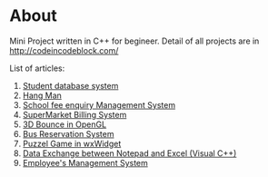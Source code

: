 # About

Mini Project written in C++ for begineer. Detail of all projects are in http://codeincodeblock.com/

List of articles:

 1. [Student database system](http://www.codeincodeblock.com/2012/01/mini-project-student-database-system-in.html)
 2. [Hang Man](http://www.codeincodeblock.com/2012/01/mini-project-hang-man-in-c-source-code.html)
 3. [School fee enquiry Management System](http://www.codeincodeblock.com/2012/01/mini-project-school-fee-enquiry.html)
 4. [SuperMarket Billing System](http://www.codeincodeblock.com/2012/01/mini-project-supermarket-billing-system.html)
 5. [3D Bounce in OpenGL](http://www.codeincodeblock.com/2011/06/mini-project-3d-bounce-in-opengl.html)
 6. [Bus Reservation System](http://www.codeincodeblock.com/2012/06/c-project-bus-reservation-system-in.html)
 7. [Puzzel Game in wxWidget](http://www.codeincodeblock.com/2011/06/wxwidget-sample-project-puzzel-source.html)
 8. [Data Exchange between Notepad and Excel (Visual C++)](http://www.codeincodeblock.com/2012/07/project-on-visual-cserver-to-exchange.html)
 9. [Employee's Management System](http://www.codeincodeblock.com/2012/08/employees-management-system-project-in.html)
 
